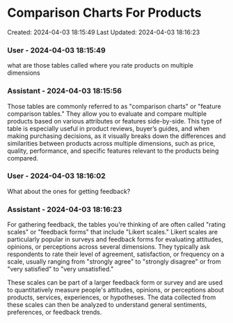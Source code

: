 # Comparison Charts For Products

Created: 2024-04-03 18:15:49
Last Updated: 2024-04-03 18:16:23

### User - 2024-04-03 18:15:49

what are those tables called where you rate products on multiple dimensions

### Assistant - 2024-04-03 18:15:56

Those tables are commonly referred to as "comparison charts" or "feature comparison tables." They allow you to evaluate and compare multiple products based on various attributes or features side-by-side. This type of table is especially useful in product reviews, buyer’s guides, and when making purchasing decisions, as it visually breaks down the differences and similarities between products across multiple dimensions, such as price, quality, performance, and specific features relevant to the products being compared.

### User - 2024-04-03 18:16:02

What about the ones for getting feedback?

### Assistant - 2024-04-03 18:16:23

For gathering feedback, the tables you're thinking of are often called "rating scales" or "feedback forms" that include "Likert scales." Likert scales are particularly popular in surveys and feedback forms for evaluating attitudes, opinions, or perceptions across several dimensions. They typically ask respondents to rate their level of agreement, satisfaction, or frequency on a scale, usually ranging from "strongly agree" to "strongly disagree" or from "very satisfied" to "very unsatisfied."

These scales can be part of a larger feedback form or survey and are used to quantitatively measure people's attitudes, opinions, or perceptions about products, services, experiences, or hypotheses. The data collected from these scales can then be analyzed to understand general sentiments, preferences, or feedback trends.


